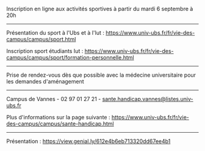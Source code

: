 Inscription en ligne aux activités sportives à partir du mardi 6 septembre à 20h

---

Présentation du sport à l'Ubs et à l'Iut :
https://www.univ-ubs.fr/fr/vie-des-campus/campus/sport.html

Inscription sport étudiants Iut :
https://www.univ-ubs.fr/fr/vie-des-campus/campus/sport/formation-personnelle.html

---

Prise de rendez-vous dès que possible avec la médecine universitaire pour les demandes d'aménagement

---

Campus de Vannes - 02 97 01 27 21 - sante.handicap.vannes@listes.univ-ubs.fr

Plus d'informations sur la page suivante :
https://www.univ-ubs.fr/fr/vie-des-campus/campus/sante-handicap.html

---

Présentation : https://view.genial.ly/612e4b6eb713320dd67ee4b1
